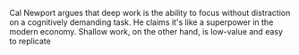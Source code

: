 
Cal Newport argues that deep work is the ability to focus without distraction on a cognitively demanding task. He claims it's like a superpower in the modern economy. Shallow work, on the other hand, is low-value and easy to replicate